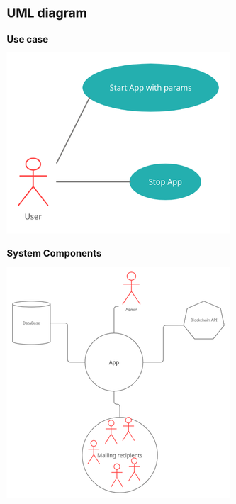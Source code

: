 # UML diagram
## Use case

![TUse cases](./use_cases.png)
## System Components

![System Components](./components.png)
